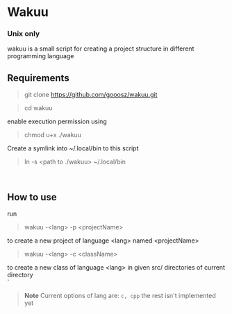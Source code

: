 # Wakuu
### Unix only

wakuu is a small script for creating a project structure in different programming language <br />


## Requirements

> git clone https://github.com/gooosz/wakuu.git

> cd wakuu

enable execution permission using <br />

> chmod u+x ./wakuu

Create a symlink into ~/.local/bin to this script <br />

> ln -s <path to ./wakuu> ~/.local/bin

<br />

## How to use

run

> wakuu -\<lang> -p \<projectName>
  
to create a new project of language \<lang> named \<projectName>
<br />

> wakuu -\<lang> -c \<className>			

to create a new class of language \<lang> in given src/ directories of current directory
<br />
`
> **Note** Current options of lang are: `c, cpp`
> the rest isn't implemented yet

